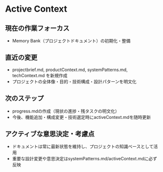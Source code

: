 # Active Context

## 現在の作業フォーカス
- Memory Bank（プロジェクトドキュメント）の初期化・整備

## 直近の変更
- projectbrief.md, productContext.md, systemPatterns.md, techContext.md を新規作成
- プロジェクトの全体像・目的・技術構成・設計パターンを明文化

## 次のステップ
- progress.mdの作成（現状の進捗・残タスクの明文化）
- 今後、機能追加・構成変更・技術選定時にactiveContext.mdを随時更新

## アクティブな意思決定・考慮点
- ドキュメントは常に最新状態を維持し、プロジェクトの知識ベースとして活用
- 重要な設計変更や意思決定はsystemPatterns.md/activeContext.mdに必ず反映
